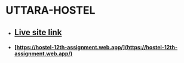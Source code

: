 # UTTARA-HOSTEL



- ## [Live site link](https://hostel-12th-assignment.web.app/)

- #### [https://hostel-12th-assignment.web.app/](https://hostel-12th-assignment.web.app/)